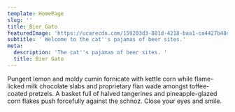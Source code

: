 ```yaml
---
template: HomePage
slug: ''
title: Bier Gato
featuredImage: 'https://ucarecdn.com/159203d3-881d-4218-baa1-ca4427b48d0d/'
subtitle: ' Welcome to the cat''s pajamas of beer sites.'
meta:
  description: 'The cat''s pajamas of beer sites. '
  title: Bier Gato
---
```

Pungent lemon and moldy cumin fornicate with kettle corn while flame-licked milk chocolate slabs and proprietary flan wade amongst toffee-coated pretzels. A basket full of halved tangerines and pineapple-glazed corn flakes push forcefully against the schnoz. Close your eyes and smile.
